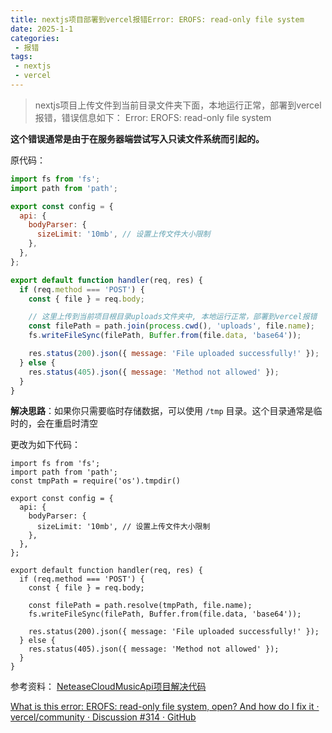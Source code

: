 ```yaml
---
title: nextjs项目部署到vercel报错Error: EROFS: read-only file system
date: 2025-1-1
categories:
 - 报错
tags:
 - nextjs
 - vercel
---
```


> nextjs项目上传文件到当前目录文件夹下面，本地运行正常，部署到vercel报错，错误信息如下：
> Error: EROFS: read-only file system

**这个错误通常是由于在服务器端尝试写入只读文件系统而引起的。**

原代码：

```javascript
import fs from 'fs';
import path from 'path';

export const config = {
  api: {
    bodyParser: {
      sizeLimit: '10mb', // 设置上传文件大小限制
    },
  },
};

export default function handler(req, res) {
  if (req.method === 'POST') {
    const { file } = req.body;

    // 这里上传到当前项目根目录uploads文件夹中, 本地运行正常，部署到vercel报错
    const filePath = path.join(process.cwd(), 'uploads', file.name);
    fs.writeFileSync(filePath, Buffer.from(file.data, 'base64'));

    res.status(200).json({ message: 'File uploaded successfully!' });
  } else {
    res.status(405).json({ message: 'Method not allowed' });
  }
}
```

**解决思路**：如果你只需要临时存储数据，可以使用 `/tmp` 目录。这个目录通常是临时的，会在重启时清空

更改为如下代码：

```
import fs from 'fs';
import path from 'path';
const tmpPath = require('os').tmpdir()

export const config = {
  api: {
    bodyParser: {
      sizeLimit: '10mb', // 设置上传文件大小限制
    },
  },
};

export default function handler(req, res) {
  if (req.method === 'POST') {
    const { file } = req.body;

    const filePath = path.resolve(tmpPath, file.name);
    fs.writeFileSync(filePath, Buffer.from(file.data, 'base64'));

    res.status(200).json({ message: 'File uploaded successfully!' });
  } else {
    res.status(405).json({ message: 'Method not allowed' });
  }
}
```

参考资料：
[NeteaseCloudMusicApi项目解决代码](https://github.com/Binaryify/NeteaseCloudMusicApi/commit/8c52f4de1b3598a761421c6a0f242fd7e013f415)

[What is this error: EROFS: read-only file system, open? And how do I fix it · vercel/community · Discussion #314 · GitHub](https://github.com/vercel/community/discussions/314)



